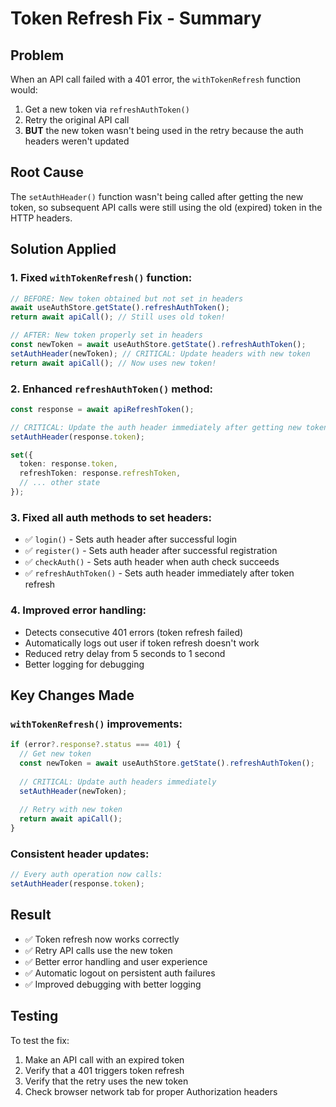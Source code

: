 # Token Refresh Fix - Summary

## Problem
When an API call failed with a 401 error, the `withTokenRefresh` function would:
1. Get a new token via `refreshAuthToken()`
2. Retry the original API call
3. **BUT** the new token wasn't being used in the retry because the auth headers weren't updated

## Root Cause
The `setAuthHeader()` function wasn't being called after getting the new token, so subsequent API calls were still using the old (expired) token in the HTTP headers.

## Solution Applied

### 1. Fixed `withTokenRefresh()` function:
```typescript
// BEFORE: New token obtained but not set in headers
await useAuthStore.getState().refreshAuthToken();
return await apiCall(); // Still uses old token!

// AFTER: New token properly set in headers
const newToken = await useAuthStore.getState().refreshAuthToken();
setAuthHeader(newToken); // CRITICAL: Update headers with new token
return await apiCall(); // Now uses new token!
```

### 2. Enhanced `refreshAuthToken()` method:
```typescript
const response = await apiRefreshToken();

// CRITICAL: Update the auth header immediately after getting new token
setAuthHeader(response.token);

set({
  token: response.token,
  refreshToken: response.refreshToken,
  // ... other state
});
```

### 3. Fixed all auth methods to set headers:
- ✅ `login()` - Sets auth header after successful login
- ✅ `register()` - Sets auth header after successful registration  
- ✅ `checkAuth()` - Sets auth header when auth check succeeds
- ✅ `refreshAuthToken()` - Sets auth header immediately after token refresh

### 4. Improved error handling:
- Detects consecutive 401 errors (token refresh failed)
- Automatically logs out user if token refresh doesn't work
- Reduced retry delay from 5 seconds to 1 second
- Better logging for debugging

## Key Changes Made

### `withTokenRefresh()` improvements:
```typescript
if (error?.response?.status === 401) {
  // Get new token
  const newToken = await useAuthStore.getState().refreshAuthToken();
  
  // CRITICAL: Update auth headers immediately
  setAuthHeader(newToken);
  
  // Retry with new token
  return await apiCall();
}
```

### Consistent header updates:
```typescript
// Every auth operation now calls:
setAuthHeader(response.token);
```

## Result
- ✅ Token refresh now works correctly
- ✅ Retry API calls use the new token
- ✅ Better error handling and user experience  
- ✅ Automatic logout on persistent auth failures
- ✅ Improved debugging with better logging

## Testing
To test the fix:
1. Make an API call with an expired token
2. Verify that a 401 triggers token refresh
3. Verify that the retry uses the new token
4. Check browser network tab for proper Authorization headers